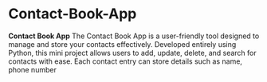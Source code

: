# Contact-Book-App
  **Contact Book App**  The Contact Book App is a user-friendly tool designed to manage and store your contacts effectively. Developed entirely using Python, this mini project allows users to add, update, delete, and search for contacts with ease. Each contact entry can store details such as name, phone number
